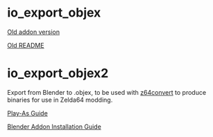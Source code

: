 # io_export_objex

[Old addon version](https://github.com/CrookedPoe/io_export_objex/blob/285f65b70b97beb90feeccaa7d6d02a2b48d53d6/io_export_objex_outdated.zip)

[Old README](https://github.com/CrookedPoe/io_export_objex/blob/285f65b70b97beb90feeccaa7d6d02a2b48d53d6/README.md)

# io_export_objex2

Export from Blender to .objex, to be used with [z64convert](https://old.z64.me/tools/z64convert.html) to produce binaries for use in Zelda64 modding.

[Play-As Guide](https://old.z64.me/guides/new-blender-play-as.html)

[Blender Addon Installation Guide](https://docs.blender.org/manual/en/dev/editors/preferences/addons.html)
